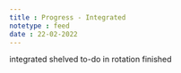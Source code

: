 ```yaml
---
title : Progress - Integrated
notetype : feed
date : 22-02-2022
---
```




integrated 
shelved
to-do 
in rotation 
finished